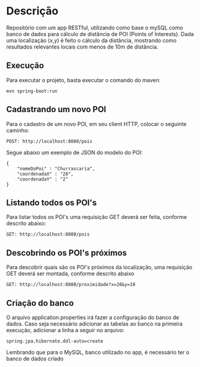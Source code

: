 # Descrição

Repositório com um app RESTful, utilizando como base o mySQL como banco de dados para cálculo de distância de POI (Points of Interests).
Dada uma localização (x,y) é feito o cálculo da distância, mostrando como resultados relevantes locais com menos de 10m de distância.


Execução
--------

Para executar o projeto, basta executar o comando do maven:

    mvn spring-boot:run

Cadastrando um novo POI
-----------------------

Para o cadastro de um novo POI, em seu client HTTP, colocar o seguinte caminho:

    POST: http://localhost:8080/pois

Segue abaixo um exemplo de JSON do modelo do POI:

    {
	    "nomeDoPoi" : "Churrascaria",
	    "coordenadaX" : "28",
	    "coordenadaY" : "2"
    }

Listando todos os POI's
-----------------------

Para listar todos os POI's uma requisição GET deverá ser feita, conforme descrito abaixo:

    GET: http://localhost:8080/pois
    
Descobrindo os POI's próximos
-----------------------------

Para descobrir quais são os POI's próximos da localização, uma requisição GET deverá ser montada, conforme descrito abaixo

    GET: http://localhost:8080/proximidade?x=20&y=10


Criação do banco
----------------

O arquivo application.properties irá fazer a configuração do banco de dados. Caso seja necessário adicionar as tabelas ao banco na 
primeira execução, adicionar a linha a seguir no arquivo:
    
    spring.jpa.hibernate.ddl-auto=create
    
Lembrando que para o MySQL, banco utilizado no app, é necessário ter o banco de dados criado
